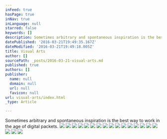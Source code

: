 ```yaml
---
inFeed: true
hasPage: true
inNav: true
inLanguage: null
starred: false
keywords: []
description: Sometimes arbitrary and spontaneous inspiration is the best way to work in the age of digital packets.
datePublished: '2016-03-21T19:49:35.167Z'
dateModified: '2016-03-21T19:49:18.005Z'
title: Visual Arts
author: []
sourcePath: _posts/2016-03-21-visual-arts.md
published: true
authors: []
publisher:
  name: null
  domain: null
  url: null
  favicon: null
url: visual-arts/index.html
_type: Article

---
```

Sometimes arbitrary and spontaneous inspiration is the best way to work in the age of digital packets.
![](https://s3-us-west-2.amazonaws.com/the-grid-img/p/748451d60f922973cdb46e2c47587782beed425c.jpg)
![](https://s3-us-west-2.amazonaws.com/the-grid-img/p/34e581cb81fb77f2c0060645b5a3d2df7b6e5259.jpg)
![](https://the-grid-user-content.s3-us-west-2.amazonaws.com/798aed88-c320-4ea9-b63c-2ddf784ddbf2.jpg)
![](https://s3-us-west-2.amazonaws.com/the-grid-img/p/5ff8e5c59d2f717263857573fc494020a44a4be6.jpg)
![](https://the-grid-user-content.s3-us-west-2.amazonaws.com/d669d27d-8863-4a70-a8c8-8c9f049cec2a.jpg)
![](https://s3-us-west-2.amazonaws.com/the-grid-img/p/a1bc023dff1a5cec31fadd3fe6d995c6cc705d6a.jpg)
![](https://the-grid-user-content.s3-us-west-2.amazonaws.com/7ef07d6e-59ac-479f-9ab0-6a596b530465.jpg)
![](https://s3-us-west-2.amazonaws.com/the-grid-img/p/499877b72b723aef8337989e33991dd39c6ed90a.jpg)
![](https://the-grid-user-content.s3-us-west-2.amazonaws.com/8eec7564-d56b-41ef-843f-be1c4471f17e.jpg)
![](https://the-grid-user-content.s3-us-west-2.amazonaws.com/2c8bb8b0-1c20-4bc8-9a22-2cf1cc3d7f0f.jpg)
![](https://the-grid-user-content.s3-us-west-2.amazonaws.com/7ef9e6e4-cd4c-4717-bc3b-37355b7b9cee.jpg)
![](https://s3-us-west-2.amazonaws.com/the-grid-img/p/d69971278798aa77be900411dff499a7b2b8e29f.jpg)
![](https://the-grid-user-content.s3-us-west-2.amazonaws.com/25b67025-8647-4361-9e63-44303e0512d0.jpg)
![](https://the-grid-user-content.s3-us-west-2.amazonaws.com/f4f6ed13-feb7-468b-93e0-e08024d9008d.jpg)
![](https://the-grid-user-content.s3-us-west-2.amazonaws.com/68a13054-6f50-47c3-bbee-b49489c15358.jpg)
![](https://the-grid-user-content.s3-us-west-2.amazonaws.com/bb18bf0f-23a2-4f2c-8a88-86f85df0f3fb.jpg)
![](https://the-grid-user-content.s3-us-west-2.amazonaws.com/40612dbb-e106-4045-9378-5632c3141f8b.jpg)
![](https://the-grid-user-content.s3-us-west-2.amazonaws.com/88953027-c2d3-4e1d-a18c-b5f8cc7fe316.png)
![](https://s3-us-west-2.amazonaws.com/the-grid-img/p/3063072b0936e77c7c001682765bb3720cb75196.gif)